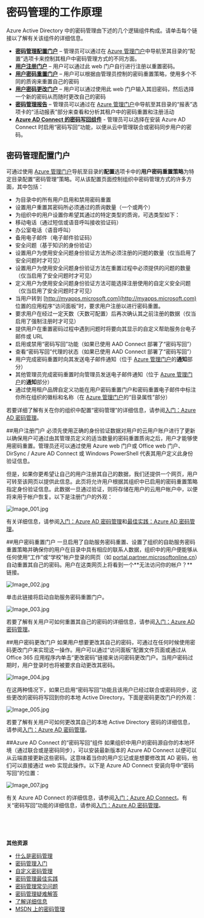 <properties 
	pageTitle="工作原理：Azure AD 密码管理 |Windows Azure" 
	description="了解 Azure AD 密码管理的不同组件，其中包括用户注册、重置和更改其密码的位置以及管理员配置、报表本地 Active Directory 密码并启用对其的管理的位置。" 
	services="active-directory" 
	documentationCenter="" 
	authors="asteen" 
	manager="kbrint" 
	editor="billmath"/>

<tags 
	ms.service="active-directory" 
	ms.date="06/08/2015" 
	wacn.date="08/29/2015"/>

# 密码管理的工作原理
Azure Active Directory 中的密码管理由下述的几个逻辑组件构成。请单击每个链接以了解有关该组件的详细信息。

- [**密码管理配置门户**](#password-management-configuration-portal) – 管理员可以通过在 [Azure 管理门户](https://manage.windowsazure.cn)中导航至其目录的“配置”选项卡来控制其租户中密码管理方式的不同方面。
- [**用户注册门户**](#user-registration-portal) – 用户可以通过此 web 门户自行进行注册以重置密码。
- [**用户密码重置门户**](#user-password-reset-portal) – 用户可以根据由管理员控制的密码重置策略，使用多个不同的质询来重置自己的密码
- [**用户密码更改门户**](#user-password-change-portal) – 用户可以通过使用此 web 门户输入其旧密码，然后选择一个新的密码从而随时更改自己的密码
- [**密码管理报告**](#password-management-reports) – 管理员可以通过在 [Azure 管理门户](https://manage.windowsazure.cn)中导航至其目录的“报表”选项卡的“活动报表”部分来查看和分析其租户中的密码重置和注册活动
- [**Azure AD Connect 的密码写回组件**](#password-writeback-component-of-azure-ad-connect) - 管理员可以选择在安装 Azure AD Connect 时启用“密码写回”功能，以便从云中管理联合或密码同步用户的密码。

## <a name="password-management-configuration-portal">密码管理配置门户
可通过使用 [Azure 管理门户](https://manage.windowsazure.cn)导航至目录的**配置**选项卡中的**用户密码重置策略**为特定目录配置“密码管理”策略。可从该配置页面控制组织中密码管理方式的许多方面，其中包括：

- 为目录中的所有用户启用和禁用密码重置
- 设置用户重置其密码所必须通过的质询数量（一个或两个）
- 为组织中的用户设置你希望其通过的特定类型的质询，可选类型如下：
 - 移动电话（通过短信或语音呼叫接收验证码）
 - 办公室电话（语音呼叫）
 - 备用电子邮件（电子邮件验证码）
 - 安全问题（基于知识的身份验证）
- 设置用户为使用安全问题身份验证方法所必须注册的问题的数量（仅当启用了安全问题时才可见）
- 设置用户为使用安全问题身份验证方法在重置过程中必须提供的问题的数量（仅当启用了安全问题时才可见）
- 定义用户为使用安全问题身份验证方法可能选择注册使用的自定义安全问题（仅当启用了安全问题时才可见）
- 当用户转到 [http://myapps.microsoft.com](http://myapps.microsoft.com) 位置的应用程序“访问面板”时，要求用户注册以进行密码重置。
- 要求用户在经过一定天数（天数可配置）后再次确认其之前注册的数据（仅当启用了强制注册时才可见）
- 提供用户在重置密码过程中遇到问题时将要向其显示的自定义帮助服务台电子邮件或 URL
- 启用或禁用“密码写回”功能（如果已使用 AAD Connect 部署了“密码写回”）
- 查看“密码写回”代理的状态（如果已使用 AAD Connect 部署了“密码写回”）
- 用户完成密码重置时向其发送电子邮件通知（位于 [Azure 管理门户](https://manage.windowsazure.cn)的**通知**部分）
- 其他管理员完成密码重置时向管理员发送电子邮件通知（位于 [Azure 管理门户](https://manage.windowsazure.cn)的**通知**部分）
- 通过使用租户品牌自定义功能在用户密码重置门户和密码重置电子邮件中标注你所在组织的徽标和名称（在 [Azure 管理门户](https://manage.windowsazure.cn)的“目录属性”部分）

若要详细了解有关在你的组织中配置“密码管理”的详细信息，请参阅[入门：Azure AD 密码管理](/documentation/articles/active-directory-passwords-getting-started)。

##<a name="user-registration-portal"></a>用户注册门户
必须先使用正确的身份验证数据对用户的云用户账户进行了更新以确保用户可通过由其管理员定义的适当数量的密码重置质询之后，用户才能够使用密码重置。管理员还可以通过使用 Azure web 门户或 Office web 门户、DirSync / Azure AD Connect 或 Windows PowerShell 代表其用户定义此身份验证信息。

但是，如果你更希望让自己的用户注册其自己的数据，我们还提供一个网页，用户可转至该网页以提供此信息。此页将允许用户根据其组织中已启用的密码重置策略指定身份验证信息。此数据一旦通过验证，则将存储在用户的云用户帐户中，以便将来用于帐户恢复。以下是注册门户的外观：

  ![][001]

有关详细信息，请参阅[入门：Azure AD 密码管理](/documentation/articles/active-directory-passwords-getting-started)和[最佳实践：Azure AD 密码管理](/documentation/articles/active-directory-passwords-best-practices)。

##<a name="user-password-reset-portal"></a>用户密码重置门户
一旦启用了自助服务密码重置、设置了组织的自助服务密码重置策略并确保你的用户在目录中具有相应的联系人数据，组织中的用户便能够从任何使用“工作”或“学校”帐户登录的网页（如 [portal.partner.microsoftonline.cn](https://portal.partner.microsoftonline.cn)）自动重置其自己的密码。用户在这类网页上将看到一个**无法访问你的帐户？**链接。

  ![][002]

单击此链接将启动自助服务密码重置门户。

  ![][003]

若要了解有关用户可如何重置其自己的密码的详细信息，请参阅[入门：Azure AD 密码管理](/documentation/articles/active-directory-passwords-getting-started)。

##<a name="user-password-change-portal"></a>用户密码更改门户
如果用户想要更改其自己的密码，可通过在任何时候使用密码更改门户来实现这一操作。用户可以通过“访问面板”配置文件页面或通过从 Office 365 应用程序内单击“更改密码”链接来访问密码更改门户。当用户密码过期时，用户登录时也将被要求自动更改其密码。

  ![][004]

在这两种情况下，如果已启用“密码写回”功能且该用户已经过联合或密码同步，这些更改的密码将写回到你的本地 Active Directory。下面是密码更改门户的外观：

  ![][005]

若要了解有关用户可如何更改其自己的本地 Active Directory 密码的详细信息，请参阅[入门：Azure AD 密码管理](/documentation/articles/active-directory-passwords-getting-started)。

##<a name="password-writeback-component-of-azure-ad-connect"></a>Azure AD Connect 的“密码写回”组件
如果组织中用户的密码源自你的本地环境（通过联合或是密码同步），可以安装最新版本的 Azure AD Connect 以便可以从云端直接更新这些密码。这意味着当你的用户忘记或是想要修改其 AD 密码，他们可以直接通过 web 实现此操作。以下是 Azure AD Connect 安装向导中“密码写回”的位置：

  ![][007]

有关 Azure AD Connect 的详细信息，请参阅[入门：Azure AD Connect](/documentation/articles/active-directory-aadconnect)。有关“密码写回”功能的详细信息，请参阅[入门：Azure AD 密码管理](/documentation/articles/active-directory-passwords-getting-started)。


<br/> <br/> <br/>

**其他资源**


* [什么是密码管理](/documentation/articles/active-directory-passwords)
* [密码管理入门](/documentation/articles/active-directory-passwords-getting-started)
* [自定义密码管理](/documentation/articles/active-directory-passwords-customize)
* [密码管理最佳实践](/documentation/articles/active-directory-passwords-best-practices)
* [密码管理常见问题](/documentation/articles/active-directory-passwords-faq)
* [密码管理疑难解答](/documentation/articles/active-directory-passwords-troubleshoot)
* [了解详细信息](/documentation/articles/active-directory-passwords-learn-more)
* [MSDN 上的密码管理](https://msdn.microsoft.com/zh-cn/library/azure/dn510386.aspx)



[001]: ./media/active-directory-passwords-how-it-works/001.jpg "Image_001.jpg"
[002]: ./media/active-directory-passwords-how-it-works/002.jpg "Image_002.jpg"
[003]: ./media/active-directory-passwords-how-it-works/003.jpg "Image_003.jpg"
[004]: ./media/active-directory-passwords-how-it-works/004.jpg "Image_004.jpg"
[005]: ./media/active-directory-passwords-how-it-works/005.jpg "Image_005.jpg"
[006]: ./media/active-directory-passwords-how-it-works/006.jpg "Image_006.jpg"
[007]: ./media/active-directory-passwords-how-it-works/007.jpg "Image_007.jpg"
 

<!---HONumber=67-->